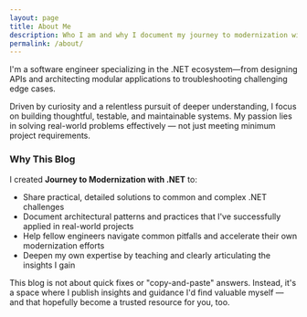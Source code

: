 ```yaml
---
layout: page
title: About Me
description: Who I am and why I document my journey to modernization with .NET.
permalink: /about/
---
```


I'm a software engineer specializing in the .NET ecosystem—from designing APIs and architecting modular applications to troubleshooting challenging edge cases.

Driven by curiosity and a relentless pursuit of deeper understanding, I focus on building thoughtful, testable, and maintainable systems. My passion lies in solving real-world problems effectively — not just meeting minimum project requirements.

### Why This Blog

I created **Journey to Modernization with .NET** to:

- Share practical, detailed solutions to common and complex .NET challenges
- Document architectural patterns and practices that I've successfully applied in real-world projects
- Help fellow engineers navigate common pitfalls and accelerate their own modernization efforts
- Deepen my own expertise by teaching and clearly articulating the insights I gain

This blog is not about quick fixes or "copy-and-paste" answers. Instead, it's a space where I publish insights and guidance I'd find valuable myself — and that hopefully become a trusted resource for you, too.
